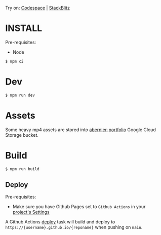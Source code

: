 Try on: [Codespace](https://github.com/codespaces/new?template_repository=abernier%2Fportfolio) | [StackBlitz](https://stackblitz.com/github/abernier/portfolio)

# INSTALL

Pre-requisites:

- Node

```sh
$ npm ci
```

# Dev

```sh
$ npm run dev
```

# Assets

Some heavy mp4 assets are stored into [abernier-portfolio](https://console.cloud.google.com/storage/browser/abernier-portfolio;tab=objects?forceOnBucketsSortingFiltering=false&project=portfolio-375123&supportedpurview=project&prefix=&forceOnObjectsSortingFiltering=false) Google Cloud Storage bucket.

# Build

```sh
$ npm run build
```

## Deploy

Pre-requisites:

- Make sure you have Github Pages set to `Github Actions` in your [project's Settings](/../../settings/pages)

A Github Actions [deploy](.github/workflows/deploy.yml) task will build and deploy to `https://{username}.github.io/{reponame}` when pushing on `main`.
